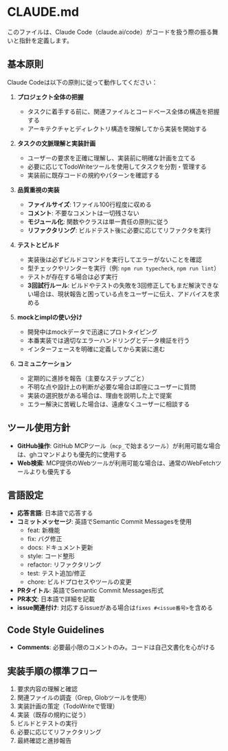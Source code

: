 # CLAUDE.md

このファイルは、Claude Code（claude.ai/code）がコードを扱う際の振る舞いと指針を定義します。

## 基本原則
Claude Codeは以下の原則に従って動作してください：

1. **プロジェクト全体の把握**
   - タスクに着手する前に、関連ファイルとコードベース全体の構造を把握する
   - アーキテクチャとディレクトリ構造を理解してから実装を開始する

2. **タスクの文脈理解と実装計画**
   - ユーザーの要求を正確に理解し、実装前に明確な計画を立てる
   - 必要に応じてTodoWriteツールを使用してタスクを分割・管理する
   - 実装前に既存コードの規約やパターンを確認する

3. **品質重視の実装**
   - **ファイルサイズ**: 1ファイル100行程度に収める
   - **コメント**: 不要なコメントは一切残さない
   - **モジュール化**: 関数やクラスは単一責任の原則に従う
   - **リファクタリング**: ビルドテスト後に必要に応じてリファクタを実行

4. **テストとビルド**
   - 実装後は必ずビルドコマンドを実行してエラーがないことを確認
   - 型チェックやリンターを実行（例: `npm run typecheck`, `npm run lint`）
   - テストが存在する場合は必ず実行
   - **3回試行ルール**: ビルドやテストの失敗を3回修正してもまだ解決できない場合は、現状報告と困っている点をユーザーに伝え、アドバイスを求める

5. **mockとimplの使い分け**
   - 開発中はmockデータで迅速にプロトタイピング
   - 本番実装では適切なエラーハンドリングとデータ検証を行う
   - インターフェースを明確に定義してから実装に進む

6. **コミュニケーション**
   - 定期的に進捗を報告（主要なステップごと）
   - 不明な点や設計上の判断が必要な場合は即座にユーザーに質問
   - 実装の選択肢がある場合は、理由を説明した上で提案
   - エラー解決に苦戦した場合は、遠慮なくユーザーに相談する

## ツール使用方針
- **GitHub操作**: GitHub MCPツール（`mcp_`で始まるツール）が利用可能な場合は、ghコマンドよりも優先的に使用する
- **Web検索**: MCP提供のWebツールが利用可能な場合は、通常のWebFetchツールよりも優先する

## 言語設定
- **応答言語**: 日本語で応答する
- **コミットメッセージ**: 英語でSemantic Commit Messagesを使用
  - feat: 新機能
  - fix: バグ修正
  - docs: ドキュメント更新
  - style: コード整形
  - refactor: リファクタリング
  - test: テスト追加/修正
  - chore: ビルドプロセスやツールの変更
- **PRタイトル**: 英語でSemantic Commit Messages形式
- **PR本文**: 日本語で詳細を記載
- **issue関連付け**: 対応するissueがある場合は`fixes #<issue番号>`を含める

## Code Style Guidelines
- **Comments**: 必要最小限のコメントのみ。コードは自己文書化を心がける

## 実装手順の標準フロー
1. 要求内容の理解と確認
2. 関連ファイルの調査（Grep, Globツールを使用）
3. 実装計画の策定（TodoWriteで管理）
4. 実装（既存の規約に従う）
5. ビルドとテストの実行
6. 必要に応じてリファクタリング
7. 最終確認と進捗報告